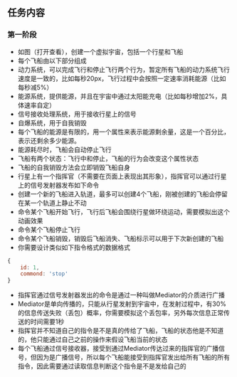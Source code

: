 
  ## 任务内容

### 第一阶段
- 如图（打开查看），创建一个虚拟宇宙，包括一个行星和飞船
- 每个飞船由以下部分组成
- 动力系统，可以完成飞行和停止飞行两个行为，暂定所有飞船的动力系统飞行速度是一致的，比如每秒20px，飞行过程中会按照一定速率消耗能源（比如每秒减5%）
- 能源系统，提供能源，并且在宇宙中通过太阳能充电（比如每秒增加2%，具体速率自定）
- 信号接收处理系统，用于接收行星上的信号
- 自爆系统，用于自我销毁
- 每个飞船的能源是有限的，用一个属性来表示能源剩余量，这是一个百分比，表示还剩余多少能源。
- 能源耗尽时，飞船会自动停止飞行
- 飞船有两个状态：飞行中和停止，飞船的行为会改变这个属性状态
- 飞船的自我销毁方法会立即销毁飞船自身
- 行星上有一个指挥官（不需要在页面上表现出其形象），指挥官可以通过行星上的信号发射器发布如下命令
- 创建一个新的飞船进入轨道，最多可以创建4个飞船，刚被创建的飞船会停留在某一个轨道上静止不动
- 命令某个飞船开始飞行，飞行后飞船会围绕行星做环绕运动，需要模拟出这个动画效果
- 命令某个飞船停止飞行
- 命令某个飞船销毁，销毁后飞船消失、飞船标示可以用于下次新创建的飞船
- 你需要设计类似如下指令格式的数据格式
```javascript
{
	id: 1,
	commond: 'stop'
}
```
- 指挥官通过信号发射器发出的命令是通过一种叫做Mediator的介质进行广播
- Mediator是单向传播的，只能从行星发射到宇宙中，在发射过程中，有30%的信息传送失败（丢包）概率，你需要模拟这个丢包率，另外每次信息正常传送的时间需要1秒
- 指挥官并不知道自己的指令是不是真的传给了飞船，飞船的状态他是不知道的，他只能通过自己之前的操作来假设飞船当前的状态
- 每个飞船通过信号接收器，接受到通过Mediator传达过来的指挥官的广播信号，但因为是广播信号，所以每个飞船能接受到指挥官发出给所有飞船的所有指令，因此需要通过读取信息判断这个指令是不是发给自己的


